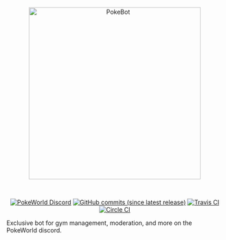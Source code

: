 <div align="center">
  <br />
  <p>
    <a href="http://www.digitalregion.ml/pokeworld/pokebot/"><img src="http://digitalregion.ml/pokeworld/pokebot/pokebotbannerlogo.png" width="400" alt="PokeBot" /></a>
  </p>
  <br />
  <p>
    <a href="https://discord.me/thedigitalregion"><img src="https://img.shields.io/discord/417088992329334792.svg?colorB=7289DA&label=discord&style=flat-square" alt="PokeWorld Discord" /></a>
    <a href="https://github.com/PokeWorld/PokeBot"><img src="https://img.shields.io/github/commits-since/PokeWorld/PokeBot/latest.svg?style=flat-square" alt="GitHub commits (since latest release)" /></a>
    <a href="https://travis-ci.org/PokeWorld/PokeBot"><img src="https://travis-ci.org/PokeWorld/PokeBot.svg?branch=master" alt="Travis CI" /></a>
    <a href="https://circleci.com/gh/PokeWorld/PokeBot"><img src="https://circleci.com/gh/PokeWorld/PokeBot.svg?style=svg" alt="Circle CI" /></a>
  </p>
</div>


Exclusive bot for gym management, moderation, and more on the PokeWorld discord.
